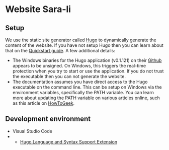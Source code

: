 # Website Sara-li

## Setup

We use the static site generator called [Hugo](https://gohugo.io/) to dynamically generate the content of the website. If you have not setup Hugo then you can learn about that on the [Quickstart guide](https://gohugo.io/getting-started/quick-start/). A few additional details:

- The Windows binaries for the Hugo application (v0.1.121) on their [Github](https://github.com/gohugoio/hugo/releases/latest) appears to be unsigned. On Windows, this triggers the real-time protection when you try to start or use the application. If you do not trust the executable then you can not generate the website.
- The documentation assumes you have direct access to the Hugo executable on the command line. This can be setup on Windows via the environment variables, specifically the PATH variable. You can learn more about updating the PATH variable on various articles online, such as this article on [HowToGeek](https://www.howtogeek.com/787217/how-to-edit-environment-variables-on-windows-10-or-11/).

## Development environment

- Visual Studio Code
- - [Hugo Language and Syntax Support Extension](https://marketplace.visualstudio.com/items?itemName=budparr.language-hugo-vscode)
